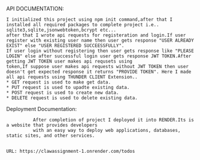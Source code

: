 API DOCUMENTATION:
    
    I initialized this project using npm init command,after that I installed all required packages to complete project i.e.. sqlite3,sqlite,jsonwebtoken,bcrypt etc...
    after that I wrote api requests for registeration and login.If user register with existing user name then user gets response "USER ALREADY EXIST" else "USER REGISTERED SUCCEESSFULLY".
    If user login without registering then user gets response like "PLEASE LOGIN" else after successful login user gets response JWT TOKEN.After getting JWT TOKEN user makes api requsets using 
    token,If suppose user makes api requests without JWT TOKEN then user doesn't get expected response it returns "PROVIDE TOKEN". Here I made all api requests using THUNDER CLIENT Extension..
    * GET request is used to make get data.
    * PUT request is used to upadte existing data.
    * POST request is used to create new data.
    * DELETE request is used to delete existing data.

Deployment Documentation:

              After completion of project I deployed it into RENDER.Its is a website that provides developers 
              with an easy way to deploy web applications, databases, static sites, and other services.
        

    URL: https://clawassignment-1.onrender.com/todos
